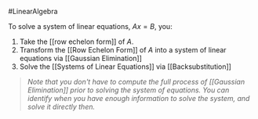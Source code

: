 #LinearAlgebra 

To solve a system of linear equations, $Ax = B$, you:

1. Take the [[row echelon form]] of $A$.
2. Transform the [[Row Echelon Form]] of $A$ into a system of linear equations via [[Gaussian Elimination]]
3. Solve the [[Systems of Linear Equations]] via [[Backsubstitution]]

> *Note that you don't have to compute the full process of [[Gaussian Elimination]] prior to solving the system of equations. You can identify when you have enough information to solve the system, and solve it directly then.*